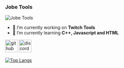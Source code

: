 ### **Jobe Tools**
![**Jobe Tools**](https://cdn.discordapp.com/attachments/738014059064066048/964280833764651038/monkey-technology.gif)


- 🔭 I’m currently working on **Twitch Tools** 
- 🌱 I’m currently learning **C++, Javascript and HTML** 


[<img src='https://cdn.jsdelivr.net/npm/simple-icons@3.0.1/icons/github.svg' alt='github' height='40'>](https://github.com/JobeTools)  [<img src='https://cdn.jsdelivr.net/npm/simple-icons@3.0.1/icons/discord.svg' alt='discord' height='40'>](https://discord.com/invite/FXP76kJKSS)  

[![Top Langs](https://github-readme-stats.vercel.app/api/top-langs/?username=JobeTools)](https://github.com/anuraghazra/github-readme-stats)

